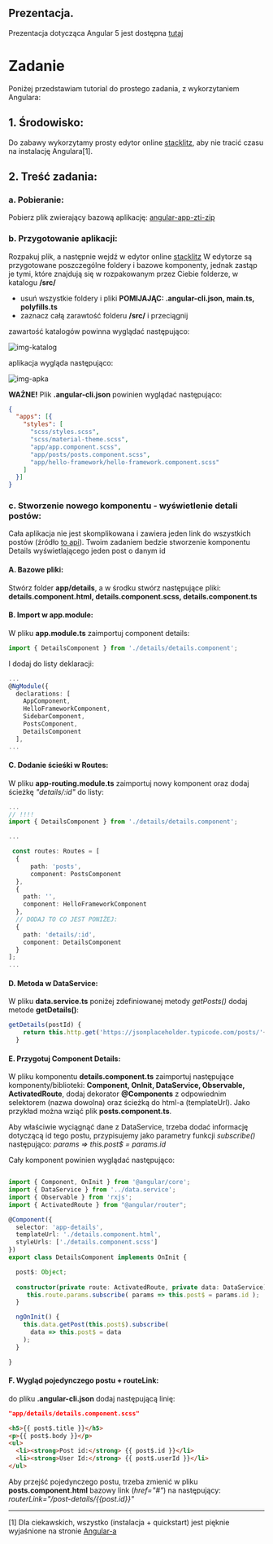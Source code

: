 ## Prezentacja.

Prezentacja dotycząca Angular 5 jest dostępna [tutaj](https://docs.google.com/presentation/d/1tDjAQD24NfvkbNOklPTW4DhHPA73MrJtGaDd9DHsLjY/edit?usp=sharing)

# Zadanie

Poniżej przedstawiam tutorial do prostego zadania, z wykorzytaniem Angulara:

## 1. Środowisko:

Do zabawy wykorzytamy prosty edytor online [stacklitz](https://stackblitz.com/edit/angular-playground), aby nie tracić czasu na instalację Angulara[1].

## 2. Treść zadania:

### a. Pobieranie:

Pobierz plik zwierający bazową aplikację: [angular-app-zti-zip](https://drive.google.com/open?id=1DjPmLxAjRnreoLplSOVjamRISveB_VyB)

### b. Przygotowanie aplikacji:

Rozpakuj plik, a następnie wejdź w edytor online [stacklitz](https://stackblitz.com/edit/angular-playground)
W edytorze są przygotowane poszczególne foldery i bazowe komponenty, jednak zastąp je tymi, które znajdują się w rozpakowanym przez Ciebie folderze, w katalogu **/src/**
- usuń wszystkie foldery i pliki **POMIJAJĄC: .angular-cli.json, main.ts, polyfills.ts** 
- zaznacz całą zarawtość folderu  **/src/** i przeciągnij

zawartość katalogów powinna wyglądać następująco:

![img-katalog](/images/katalogi.png)


aplikacja wygląda następująco:


![img-apka](/images/apka.png)


**WAŻNE!** Plik **.angular-cli.json** powinien wyglądać następująco:

```json
{
  "apps": [{
    "styles": [
      "scss/styles.scss",
      "scss/material-theme.scss",
      "app/app.component.scss",
      "app/posts/posts.component.scss",
      "app/hello-framework/hello-framework.component.scss"
    ]
  }]
}
```

### c. Stworzenie nowego komponentu - wyświetlenie detali postów:

Cała aplikacja nie jest skomplikowana i zawiera jeden link do wszystkich postów (źródło [to api](https://jsonplaceholder.typicode.com)). Twoim zadaniem bedzie stworzenie komponentu Details wyświetlającego jeden post o danym id

#### A. Bazowe pliki:
Stwórz folder **app/details**, a w środku stwórz następujące pliki: **details.component.html, details.component.scss, details.component.ts**

#### B. Import w app.module:
W pliku **app.module.ts** zaimportuj component details:

```typescript 
import { DetailsComponent } from './details/details.component';
```

I dodaj do listy deklaracji:

```typescript 
...
@NgModule({
  declarations: [
    AppComponent, 
    HelloFrameworkComponent,
    SidebarComponent,
    PostsComponent,
    DetailsComponent
  ],
...
```

#### C. Dodanie ścieśki w Routes:

W pliku **app-routing.module.ts** zaimportuj nowy komponent oraz dodaj ścieżkę _"details/:id"_ do listy:

```typescript 
...
// !!!!
import { DetailsComponent } from './details/details.component';

...

 const routes: Routes = [
  {
      path: 'posts',
      component: PostsComponent
  },
  {
    path: '',
    component: HelloFrameworkComponent
  },
  // DODAJ TO CO JEST PONIŻEJ:
  {
    path: 'details/:id',
    component: DetailsComponent
  }
];
...
```


#### D. Metoda w DataService:

W pliku **data.service.ts** poniżej zdefiniowanej metody _getPosts()_ dodaj metode **getDetails()**:

```typescript
getDetails(postId) {
    return this.http.get('https://jsonplaceholder.typicode.com/posts/'+postId)
  }
```

#### E. Przygotuj Component Details:

W pliku komponentu **details.component.ts** zaimportuj następujące komponenty/biblioteki: **Component, OnInit, DataService, Observable, ActivatedRoute**, dodaj dekorator **@Components** z odpowiednim selektorem (nazwa dowolna) oraz ścieżką do html-a (templateUrl). 
Jako przykład można wziąć plik **posts.component.ts**.

Aby właściwie wyciągnąć dane z DataService, trzeba dodać informację dotyczącą id tego postu, przypisujemy jako parametry funkcji _subscribe()_ następująco: _params => this.post$ = params.id_

Cały komponent powinien wyglądać następująco:

```typescript

import { Component, OnInit } from '@angular/core';
import { DataService } from '../data.service';
import { Observable } from 'rxjs';
import { ActivatedRoute } from "@angular/router";

@Component({
  selector: 'app-details',
  templateUrl: './details.component.html',
  styleUrls: ['./details.component.scss']
})
export class DetailsComponent implements OnInit {

  post$: Object;
  
  constructor(private route: ActivatedRoute, private data: DataService) { 
     this.route.params.subscribe( params => this.post$ = params.id );
  }

  ngOnInit() {
    this.data.getPost(this.post$).subscribe(
      data => this.post$ = data 
    );
  }

}
```

#### F. Wygląd pojedynczego postu + routeLink:

do pliku  **.angular-cli.json** dodaj następującą linię:
```json
"app/details/details.component.scss"
```

```html
<h5>{{ post$.title }}</h5>
<p>{{ post$.body }}</p>
<ul>
  <li><strong>Post id:</strong> {{ post$.id }}</li>
  <li><strong>User Id:</strong> {{ post$.userId }}</li>
</ul>
```
Aby przejść pojedynczego postu, trzeba zmienić w pliku **posts.component.html** bazowy link (_href="#"_) na następujący: _routerLink="/post-details/{{post.id}}"_


----------------------------------------------------------------------------------------------------------------------------------------
[1] Dla ciekawskich, wszystko (instalacja + quickstart) jest pięknie wyjaśnione na stronie [Angular-a](https://angular.io)

